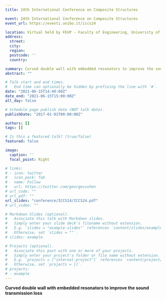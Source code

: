 ```yaml
---
title: 24th International Conference on Composite Structures

event: 24th International Conference on Composite Structures
event_url: https://eventi.unibo.it/iccs24

location: Virtual held by FEUP - Faculty of Engineering, University of Porto, Portugal, 14 - 18 June 2021
address:
  street: 
  city: 
  region: 
  postcode: ''
  country: 

summary: Curved double wall with embedded resonators to improve the sound transmission loss
abstract: ""

# Talk start and end times.
#   End time can optionally be hidden by prefixing the line with `#`.
date: "2021-06-15T14:40:00Z"
date_end: "2021-06-15T15:00:00Z"
all_day: false

# Schedule page publish date (NOT talk date).
publishDate: "2017-01-01T00:00:00Z"

authors: []
tags: []

# Is this a featured talk? (true/false)
featured: false

image:
  caption: ''
  focal_point: Right

# links:
# - icon: twitter
#   icon_pack: fab
#   name: Follow
#   url: https://twitter.com/georgecushen
# url_code: ""
# url_pdf: ""
url_slides: "conference/ICCS24/ICCS24.pdf"
# url_video: ""

# Markdown Slides (optional).
#   Associate this talk with Markdown slides.
#   Simply enter your slide deck's filename without extension.
#   E.g. `slides = "example-slides"` references `content/slides/example-slides.md`.
#   Otherwise, set `slides = ""`.
# slides: example

# Projects (optional).
#   Associate this post with one or more of your projects.
#   Simply enter your project's folder or file name without extension.
#   E.g. `projects = ["internal-project"]` references `content/project/deep-learning/index.md`.
#   Otherwise, set `projects = []`.
# projects:
# - example
---
```


**Curved double wall with embedded resonators to improve the sound transmission loss**






